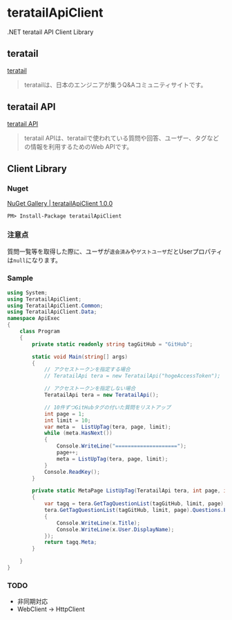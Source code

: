 # teratailApiClient
.NET teratail API Client Library

## teratail
[teratail](https://teratail.com/)
> teratailは、日本のエンジニアが集うQ&Aコミュニティサイトです。

## teratail API
[teratail API](https://teratail.com/api)
> teratail APIは、teratailで使われている質問や回答、ユーザー、タグなどの情報を利用するためのWeb APIです。

## Client Library
### Nuget
[NuGet Gallery | teratailApiClient 1.0.0](https://www.nuget.org/packages/teratailApiClient/)
```
PM> Install-Package teratailApiClient
```

### 注意点
質問一覧等を取得した際に、ユーザが`退会済み`や`ゲストユーザ`だとUserプロパティは`null`になります。

### Sample
```csharp
using System;
using TeratailApiClient;
using TeratailApiClient.Common;
using TeratailApiClient.Data;
namespace ApiExec
{
    class Program
    {
        private static readonly string tagGitHub = "GitHub";

        static void Main(string[] args)
        {
            // アクセストークンを指定する場合
            // TeratailApi tera = new TeratailApi("hogeAccessToken");

            // アクセストークンを指定しない場合
            TeratailApi tera = new TeratailApi();

            // 10件ずつGitHubタグの付いた質問をリストアップ
            int page = 1;
            int limit = 10;
            var meta =  ListUpTag(tera, page, limit);
            while (meta.HasNext())
            {
                Console.WriteLine("====================");
                page++;
                meta = ListUpTag(tera, page, limit);
            }
            Console.ReadKey();
        }

        private static MetaPage ListUpTag(TeratailApi tera, int page, int limit)
        {
            var tagq = tera.GetTagQuestionList(tagGitHub, limit, page);
            tera.GetTagQuestionList(tagGitHub, limit, page).Questions.ForEach(x =>
            {
                Console.WriteLine(x.Title);
                Console.WriteLine(x.User.DisplayName);
            });
            return tagq.Meta;
        }

    }
}

```
### TODO
* 非同期対応
* WebClient -> HttpClient
